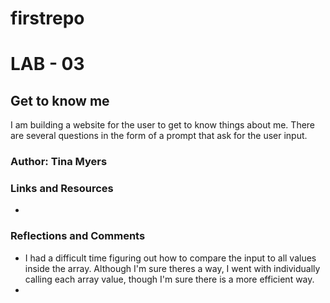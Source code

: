 # firstrepo
# LAB - 03

## Get to know me

I am building a website for the user to get to know things about me. There are several questions in the form of a prompt that ask for the user input.

### Author: Tina Myers

### Links and Resources
* 

### Reflections and Comments
* I had a difficult time figuring out how to compare the input to all values inside the array. Although I'm sure theres a way, I went with individually calling each array value, though I'm sure there is a more efficient way.
* 